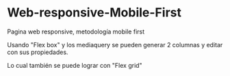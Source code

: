 # Web-responsive-Mobile-First
Pagina web responsive, metodología mobile first

Usando "Flex box" y los mediaquery
se pueden generar 2 columnas y editar con sus propiedades.

Lo cual también se puede lograr con "Flex grid"
